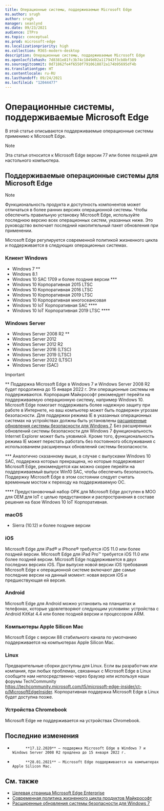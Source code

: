 ```yaml
---
title: Операционные системы, поддерживаемые Microsoft Edge
ms.author: srugh
author: srugh
manager: seanlynd
ms.date: 09/23/2021
audience: ITPro
ms.topic: conceptual
ms.prod: microsoft-edge
ms.localizationpriority: high
ms.collection: M365-modern-desktop
description: Операционные системы, поддерживаемые Microsoft Edge
ms.openlocfilehash: 7d8381e81fc3b74c1849d02a117943f3cb8bf389
ms.sourcegitcommit: 0d71862fe4f6550f7910618872a174b95695df4b
ms.translationtype: HT
ms.contentlocale: ru-RU
ms.lasthandoff: 09/24/2021
ms.locfileid: "12044477"
---
```

# <a name="microsoft-edge-supported-operating-systems"></a>Операционные системы, поддерживаемые Microsoft Edge

В этой статье описываются поддерживаемые операционные системы применимо к Microsoft Edge.

> [!NOTE]
> Эта статья относится к Microsoft Edge версии 77 или более поздней для настольного компьютера.

## <a name="supported-operating-systems-for-microsoft-edge"></a>Поддерживаемые операционные системы для Microsoft Edge

> [!NOTE]
> Функциональность продукта и доступность компонентов может отличаться в более ранних версиях операционной системы. Чтобы обеспечить правильную установку Microsoft Edge, используйте последнюю версию всех операционных систем, указанных ниже. Это руководство включает последний накопительный пакет обновления при применении.

Microsoft Edge регулируется современной политикой жизненного цикла и поддерживается в следующих операционных системах.

### <a name="windows-client"></a>Клиент Windows

- Windows 7 **
- Windows 8.1
- Windows 10 SAC 1709 и более поздние версии ***
- Windows 10 Корпоративная 2015 LTSC
- Windows 10 Корпоративная 2016 LTSC
- Windows 10 Корпоративная 2019 LTSC
- Windows 10 Корпоративная многосеансовая
- Windows 10 IoT Корпоративная SAC ****
- Windows 10 IoT Корпоративная 2019 LTSC ****

### <a name="windows-server"></a>Windows Server

- Windows Server 2008 R2 **
- Windows Server 2012
- Windows Server 2012 R2
- Windows Server 2016 (LTSC)
- Windows Server 2019 (LTSC)
- Windows Server 2022 (LTSC)
- Windows Server (SAC)

> [!IMPORTANT]
> ** Поддержка Microsoft Edge в Windows 7 и Windows Server 2008 R2 будет продолжена до 15 января 2022 г. Эти операционные системы не поддерживаются. Корпорация Майкрософт рекомендует перейти на поддерживаемую операционную систему, например Windows 10. Microsoft Edge помогает поддерживать более надежную защиту при работе в Интернете, но ваш компьютер может быть подвержен угрозам безопасности. Для поддержки режима IE в указанных операционных системах на устройствах должны быть установлены [расширенные обновления системы безопасности для Windows 7](https://support.microsoft.com/help/4527878/faq-about-extended-security-updates-for-windows-7). Без расширенных обновлений системы безопасности для Windows 7 функциональность Internet Explorer может быть уязвимой. Кроме того, функциональность режима IE может перестать работать без постоянного обслуживания с использованием расширенных обновлений системы безопасности.  
>
> *** Аналогично сказанному выше, в случае с выпусками Windows 10 SAC, поддержка которых прекращена, но которые поддерживают Microsoft Edge, рекомендуется как можно скорее перейти на поддерживаемый выпуск Win10 SAC, чтобы обеспечить безопасность. Поддержку Microsoft Edge в этом состоянии следует считать временным мостом к переходу на поддерживаемую ОС.
>
> **** Предустановочный набор OPK для Microsoft Edge доступен в MOO для OEM для IoT с целью предустановки и распространения в составе решения на базе Windows 10 IoT Корпоративная.

### <a name="macos"></a>macOS

- Sierra (10.12) и более поздние версии

### <a name="ios"></a>iOS

Microsoft Edge для iPad&reg; и iPhone&reg; требуется iOS 11.0 или более поздней версии. Microsoft Edge для iPad Pro&trade; требуется iOS 11.0 или более поздней версии. Microsoft Edge поддерживается в двух последних версиях iOS. При выпуске новой версии iOS требования Microsoft Edge к операционной системе включают две самые последние версии на данный момент: новая версия iOS и предшествующая ей версия.

### <a name="android"></a>Android

Microsoft Edge для Android можно установить на планшетах и телефонах, которые удовлетворяют следующим условиям: устройства с Android KitKat 4.4 или более поздней версии и процессором ARM.

### <a name="apple-silicon-macs"></a>Компьютеры Apple Silicon Mac

Microsoft Edge с версии 88 стабильного канала по умолчанию поддерживается на компьютерах Apple Silicon Mac.

### <a name="linux"></a>Linux

Предварительные сборки доступны для Linux. Если вы разработчик или компания, при любых проблемах, связанных с Microsoft Edge в Linux сообщите нам непосредственно через браузер или используя наши форумы TechCommunity https://techcommunity.microsoft.com/t5/microsoft-edge-insider/ct-p/MicrosoftEdgeInsider. Корпоративная поддержка Microsoft Edge в Linux будет доступна позже.

### <a name="chromebooks"></a>Устройства Chromebook

Microsoft Edge не поддерживается на устройствах Chromebook.

## <a name="recent-changes"></a>Последние изменения

- 
            **17.12.2020** — поддержка Microsoft Edge в Windows 7 и Windows Server 2008 R2 продлена до 15 января 2022 г.
- 
            **28.01.2021** — Microsoft Edge поддерживается на компьютерах Apple Silicon Mac.

## <a name="see-also"></a>См. также

- [Целевая страница Microsoft Edge Enterprise](https://aka.ms/EdgeEnterprise)
- [Современная политика жизненного цикла продуктов Майкрософт](https://support.microsoft.com/help/30881/modern-lifecycle-policy)
- [Расширенные обновления системы безопасности для Windows 7](https://support.microsoft.com/help/4527878/faq-about-extended-security-updates-for-windows-7)
